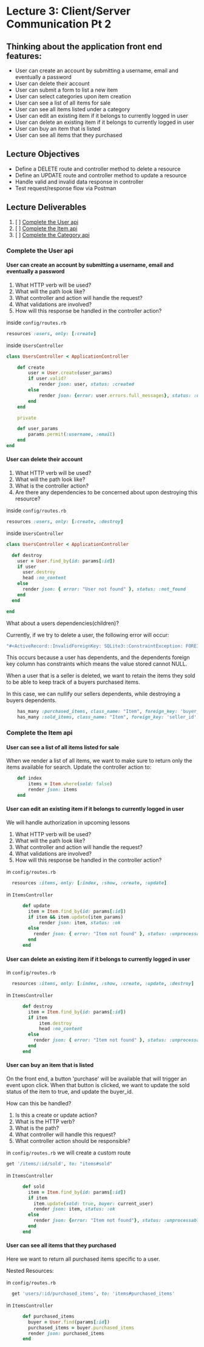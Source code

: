 # Lecture 3: Client/Server Communication Pt 2

## Thinking about the application front end features:

- User can create an account by submitting a username, email and eventually a password
- User can delete their account
- User can submit a form to list a new item
- User can select categories upon item creation
- User can see a list of all items for sale
- User can see all items listed under a category
- User can edit an existing item if it belongs to currently logged in user
- User can delete an existing item if it belongs to currently logged in user
- User can buy an item that is listed
- User can see all items that they purchased

## Lecture Objectives

- Define a DELETE route and controller method to delete a resource
- Define an UPDATE route and controller method to update a resource
- Handle valid and invalid data response in controller
- Test request/response flow via Postman

## Lecture Deliverables

1. [ ] [Complete the User api](#pt1)
2. [ ] [Complete the Item api](#pt2)
3. [ ] [Complete the Category api](#pt3)

### Complete the User api

<div id="pt1"></div>

#### User can create an account by submitting a username, email and eventually a password

1. What HTTP verb will be used?
2. What will the path look like?
3. What controller and action will handle the request?
4. What validations are involved?
5. How will this response be handled in the controller action?

inside `config/routes.rb`

```rb
resources :users, only: [:create]
```

inside `UsersController`

```rb
class UsersController < ApplicationController

    def create
        user = User.create(user_params)
        if user.valid?
            render json: user, status: :created
        else
            render json: {error: user.errors.full_messages}, status: :unprocessable_entity
        end
    end

    private

    def user_params
        params.permit(:username, :email)
    end
end
```

#### User can delete their account

1. What HTTP verb will be used?
2. What will the path look like?
3. What is the controller action?
4. Are there any dependencies to be concerned about upon destroying this resource?

inside `config/routes.rb`

```rb
resources :users, only: [:create, :destroy]
```

inside `UsersController`

```rb
class UsersController < ApplicationController

  def destroy
    user = User.find_by(id: params[:id])
    if user
      user.destroy
      head :no_content
    else
      render json: { error: "User not found" }, status: :not_found
    end
  end

end
```

What about a users dependencies(children)?

Currently, if we try to delete a user, the following error will occur:

```rb
"#<ActiveRecord::InvalidForeignKey: SQLite3::ConstraintException: FOREIGN KEY constraint failed>"
```

This occurs because a user has dependents, and the dependents foreign key column has constraints which means the value stored cannot NULL.

When a user that is a seller is deleted, we want to retain the items they sold to be able to keep track of a buyers purchased items.

In this case, we can nullify our sellers dependents, while destroying a buyers dependents.

```rb
    has_many :purchased_items, class_name: "Item", foreign_key: 'buyer_id', dependent: :destroy
    has_many :sold_items, class_name: "Item", foreign_key: 'seller_id', dependent: :nullify
```

### Complete the Item api

<div id="pt2"></div>

#### User can see a list of all items listed for sale

When we render a list of all items, we want to make sure to return only the items available for search. Update the controller action to:

```rb
    def index
        items = Item.where(sold: false)
        render json: items
    end
```

#### User can edit an existing item if it belongs to currently logged in user

We will handle authorization in upcoming lessons

1. What HTTP verb will be used?
2. What will the path look like?
3. What controller and action will handle the request?
4. What validations are involved?
5. How will this response be handled in the controller action?

in `config/routes.rb`

```rb
  resources :items, only: [:index, :show, :create, :update]
```

in `ItemsController`

```rb
      def update
        item = Item.find_by(id: params[:id])
        if item && item.update(item_params)
            render json: item, status: :ok
        else
          render json: { error: "Item not found" }, status: :unprocessable_entity
        end
      end
```

#### User can delete an existing item if it belongs to currently logged in user

in `config/routes.rb`

```rb
  resources :items, only: [:index, :show, :create, :update, :destroy]
```

in `ItemsController`

```rb
      def destroy
        item = Item.find_by(id: params[:id])
        if item
            item.destroy
            head :no_content
        else
          render json: { error: "Item not found" }, status: :unprocessable_entity
        end
      end
```

#### User can buy an item that is listed

On the front end, a button 'purchase' will be available that will trigger an event upon click. When that button is clicked, we want to update the sold status of the item to true, and update the buyer_id.

How can this be handled?

1. Is this a create or update action?
2. What is the HTTP verb?
3. What is the path?
4. What controller will handle this request?
5. What controller action should be responsible?

in `config/routes.rb` we will create a custom route

```rb
get '/items/:id/sold', to: "items#sold"
```

in `ItemsController`

```rb
      def sold
        item = Item.find_by(id: params[:id])
        if item
          item.update(sold: true, buyer: current_user)
          render json: item, status: :ok
        else
          render json: {error: "Item not found"}, status: :unprocessable_entity
        end
      end
```

#### User can see all items that they purchased

Here we want to return all purchased items specific to a user.

Nested Resources:

in `config/routes.rb`

```rb
  get 'users/:id/purchased_items', to: 'items#purchased_items'
```

in `ItemsController`

```rb
      def purchased_items
        buyer = User.find(params[:id])
        purchased_items = buyer.purchased_items
        render json: purchased_items
      end
```
